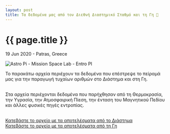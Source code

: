 ```yaml
---
layout: post
title: Τα δεδομένα μας από τον Διεθνή Διαστημικό Σταθμό και τη Γη 🚀
---
```


<h1 class="font-bold">{{ page.title }}</h1>
<p class="text-xs tracking-wider mb-4">19 Jun 2020 - Patras, Greece</p>

![Astro Pi - Mission Space Lab - Entro PI](https://github.com/liagason/liagason.github.io/raw/master/img/astropi-1.png "Astro Pi - Mission Space Lab - Entro PI")

Το παρακάτω αρχεία περιέχουν τα δεδομένα που επέστρεψε το πείραμά μας για την παραγωγή τυχαίων αριθμών στο Διάστημα και στη Γη.  <br /><br />
  
Στα αρχεία περιέχονται δεδομένα που παρήχθησαν από τη Θερμοκρασία, την Υγρασία, την Ατμοσφαιρική Πίεση, την ένταση του Μαγνητικού Πεδίου και άλλες φυσικές πηγές εντροπίας.   <br /><br />
  
[Κατεβάστε το αρχείο με τα αποτελέσματα από το Διάστημα](https://raw.githubusercontent.com/liagason/liagason.github.io/master/files/data02_space.csv)  
[Κατεβάστε το αρχείο με τα αποτελέσματα από τη Γη](https://raw.githubusercontent.com/liagason/liagason.github.io/master/files/data02_earth.csv)
